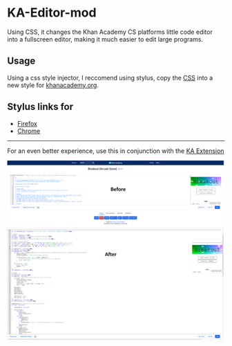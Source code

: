# KA-Editor-mod
Using CSS, it changes the Khan Academy CS platforms little code editor into a fullscreen editor, making it much easier to edit large programs.
## Usage 
Using a css style injector, I reccomend using stylus, copy the [CSS](https://github.com/athaun/KA-Editor-mod/blob/master/style.css) into a new style for [khanacademy.org](khanacademy.org).

## Stylus links for
* [Firefox](https://addons.mozilla.org/en-US/firefox/addon/styl-us/)
* [Chrome](https://chrome.google.com/webstore/detail/stylus/clngdbkpkpeebahjckkjfobafhncgmne)

<hr>

For an even better experience, use this in conjunction with the [KA Extension](https://github.com/ka-extension/ka-extension-ts)

![Preview](./kaEditorMod.png?raw=true "Title")
